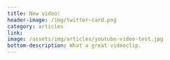 ```yaml
---
title: New video!
header-image: /img/twitter-card.png
category: articles
link:
image: /assets/img/articles/youtube-video-test.jpg
bottom-description: What a great videoclip.
---
```

